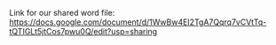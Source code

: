 Link for our shared word file:
https://docs.google.com/document/d/1WwBw4EI2TgA7Qqrq7vCVtTq-tQTIGLt5jtCos7pwu0Q/edit?usp=sharing
